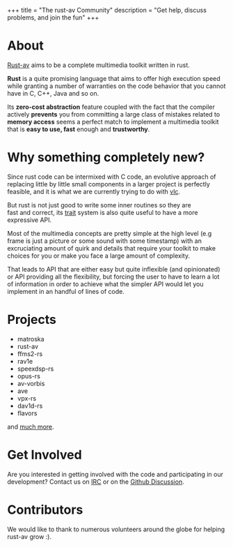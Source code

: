 +++
title = "The rust-av Community"
description = "Get help, discuss problems, and join the fun"
+++

# About

[Rust-av](https://github.com/rust-av) aims to be a complete multimedia toolkit written in rust.

**Rust** is a quite promising language that aims to offer high execution speed while granting a number of warranties on the code behavior that you cannot have in C, C++, Java and so on.

Its **zero-cost abstraction** feature coupled with the fact that the compiler actively **prevents** you from committing a large class of mistakes related to **memory access** seems a perfect match to implement a multimedia toolkit that is **easy to use, fast** enough and **trustworthy**.

# Why something completely new?

Since rust code can be intermixed with C code, an evolutive approach of replacing little by little small components in a larger project is perfectly feasible, and it is what we are currently trying to do with [vlc](http://dev.unhandledexpression.com/slides/rustconf-2016/vlc/).

But rust is not just good to write some inner routines so they are fast and correct, its [trait](https://doc.rust-lang.org/book/second-edition/ch10-02-traits.html) system is also quite useful to have a more expressive API.

Most of the multimedia concepts are pretty simple at the high level (e.g frame is just a picture or some sound with some timestamp) with an excruciating amount of quirk and details that require your toolkit to make choices for you or make you face a large amount of complexity.

That leads to API that are either easy but quite inflexible (and opinionated) or API providing all the flexibility, but forcing the user to have to learn a lot of information in order to achieve what the simpler API would let you implement in an handful of lines of code.

# Projects

* matroska
* rust-av
* ffms2-rs
* rav1e
* speexdsp-rs
* opus-rs
* av-vorbis
* ave
* vpx-rs
* dav1d-rs
* flavors

and [much more](https://github.com/rust-av).

# Get Involved

Are you interested in getting involved with the code and participating in
our development?
Contact us on [IRC](https://web.libera.chat/#rust-av) or on the [Github Discussion](https://github.com/rust-av/rust-av/discussions).

# Contributors

We would like to thank to numerous volunteers around the globe for helping rust-av grow :).
